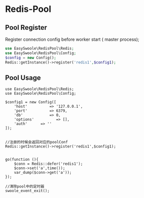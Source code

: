 # Redis-Pool
## Pool Register
Register connection config before worker start ( master process);

```php
use EasySwoole\RedisPool\Redis;
use EasySwoole\RedisPool\Config;
$config = new Config();
Redis::getInstance()->register('redis1',$config1);

```

## Pool Usage

```
use EasySwoole\RedisPool\Redis;
use EasySwoole\RedisPool\Config;

$config1 = new Config([
    'host'          => '127.0.0.1',
    'port'          => 6379,
    'db'            => 0,
    'options'          => [],
    'auth'      => ''
]);


//注册的时候会返回对应的poolConf
Redis::getInstance()->register('redis1',$config1);


go(function (){
    $conn = Redis::defer('redis1');
    $conn->set('a',time());
    var_dump($conn->get('a'));
});

//清除pool中的定时器
swoole_event_exit();
```